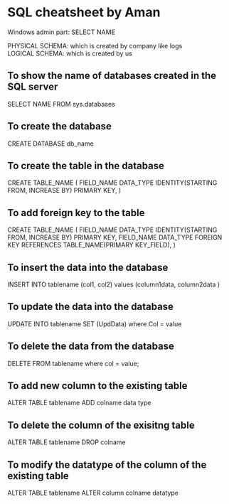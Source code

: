 # SQL cheatsheet by Aman

Windows admin part:
SELECT NAME 

PHYSICAL SCHEMA: which is created by company like logs <br>
LOGICAL SCHEMA: which is created by us 

## To show the name of databases created in the SQL server
SELECT NAME FROM sys.databases

## To create the database
CREATE DATABASE db_name

## To create the table in the database
CREATE TABLE_NAME (
    FIELD_NAME DATA_TYPE IDENTITY(STARTING FROM, INCREASE BY) PRIMARY KEY,
)

## To add foreign key to the table
CREATE TABLE_NAME (
    FIELD_NAME DATA_TYPE IDENTITY(STARTING FROM, INCREASE BY) PRIMARY KEY,
    FIELD_NAME DATA_TYPE FOREIGN KEY REFERENCES TABLE_NAME(PRIMARY KEY_FIELD),
)

## To insert the data into the database
INSERT INTO tablename (col1, col2) values (column1data, column2data )

## To update the data into the database
UPDATE INTO tablename SET (UpdData) where Col = value

## To delete the data from the database
DELETE FROM tablename where col = value;

## To add new column to the existing table
ALTER TABLE tablename ADD colname data type

## To delete the column of the exisitng table 
ALTER TABLE tablename DROP colname  

## To modify the datatype of the column of the existing table
ALTER TABLE tablename ALTER column colname datatype
